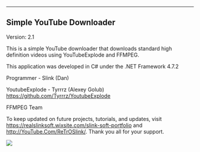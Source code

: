 -------------------------
Simple YouTube Downloader
-------------------------
Version: 2.1

This is a simple YouTube downloader that downloads standard high definition videos using YouTubeExplode and FFMPEG.

This application was developed in C# under the .NET Framework 4.7.2

Programmer - Slink (Dan)

YoutubeExplode -  Tyrrrz (Alexey Golub) https://github.com/Tyrrrz/YoutubeExplode

FFMPEG Team

To keep updated on future projects, tutorials, and updates, visit https://realslinksoft.wixsite.com/slink-soft-portfolio and
http://YouTube.Com/ReTrOSlink/. Thank you all for your support.


<img src=https://static.wixstatic.com/media/63ae1a_dd81f0ad3bcf4320ae4ba7d88bc70b55~mv2.png/v1/fill/w_370,h_543,al_c,q_85/06-05-24%20PM_6-15-2020.webp>
